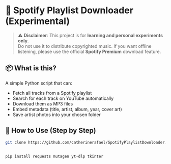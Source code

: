# 🎵 Spotify Playlist Downloader (Experimental)

> ⚠️ **Disclaimer**: This project is for **learning and personal experiments only**.  
> Do not use it to distribute copyrighted music. If you want offline listening, please use the official **Spotify Premium** download feature.

## 📦 What is this?
A simple Python script that can:
- Fetch all tracks from a Spotify playlist  
- Search for each track on YouTube automatically  
- Download them as MP3 files  
- Embed metadata (title, artist, album, year, cover art)  
- Save artist photos into your chosen folder  

## 🚀 How to Use (Step by Step)

```bash
git clone https://github.com/catherinerafael/SpotifyPlaylistDownloader.git
```

## 

```bash
pip install requests mutagen yt-dlp tkinter
```
